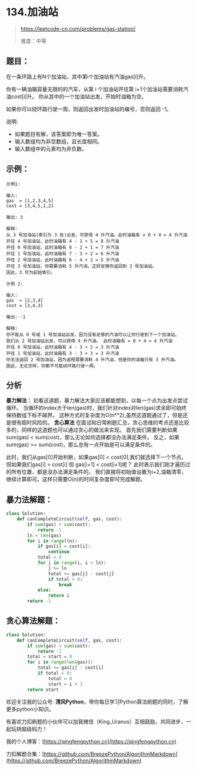 # 134.加油站
> https://leetcode-cn.com/problems/gas-station/
> 
> 难度：中等

## 题目：
在一条环路上有N个加油站，其中第i个加油站有汽油gas[i]升。

你有一辆油箱容量无限的的汽车，从第 i 个加油站开往第 i+1个加油站需要消耗汽油cost[i]升。
你从其中的一个加油站出发，开始时油箱为空。

如果你可以绕环路行驶一周，则返回出发时加油站的编号，否则返回 -1。

说明:
- 如果题目有解，该答案即为唯一答案。
- 输入数组均为非空数组，且长度相同。
- 输入数组中的元素均为非负数。

## 示例：

```
示例1:

输入: 
gas  = [1,2,3,4,5]
cost = [3,4,5,1,2]

输出: 3

解释:
从 3 号加油站(索引为 3 处)出发，可获得 4 升汽油。此时油箱有 = 0 + 4 = 4 升汽油
开往 4 号加油站，此时油箱有 4 - 1 + 5 = 8 升汽油
开往 0 号加油站，此时油箱有 8 - 2 + 1 = 7 升汽油
开往 1 号加油站，此时油箱有 7 - 3 + 2 = 6 升汽油
开往 2 号加油站，此时油箱有 6 - 4 + 3 = 5 升汽油
开往 3 号加油站，你需要消耗 5 升汽油，正好足够你返回到 3 号加油站。
因此，3 可为起始索引。

示例 2:

输入: 
gas  = [2,3,4]
cost = [3,4,3]

输出: -1

解释:
你不能从 0 号或 1 号加油站出发，因为没有足够的汽油可以让你行驶到下一个加油站。
我们从 2 号加油站出发，可以获得 4 升汽油。 此时油箱有 = 0 + 4 = 4 升汽油
开往 0 号加油站，此时油箱有 4 - 3 + 2 = 3 升汽油
开往 1 号加油站，此时油箱有 3 - 3 + 3 = 3 升汽油
你无法返回 2 号加油站，因为返程需要消耗 4 升汽油，但是你的油箱只有 3 升汽油。
因此，无论怎样，你都不可能绕环路行驶一周。
```

## 分析
**暴力解法：**
初看这道题，暴力解法大家应该都能想到，以每一个点为出发点尝试循环。
当循环的index大于len(gas)时，我们针对index对len(gas)求余即可始终保持数组下标不越界。
这种方式的复杂度为O(n**2),虽然这道题通过了，但是还是很有超时风险的。
**贪心算法**
在面试和日常刷题汇总，贪心思维的考点还是比较多的，同样的这道题也可以通过贪心的做法来实现。
首先我们需要判断如果sum(gas) < sum(cost)，那么无论如何选择都没办法满足条件。
反之，如果sum(gas) >= sum(cost)，那么总有一点开始是可以满足条件的。

此时，我们从gas[0]开始判断，如果gas[0] < cost[0],我们就选择下一个节点。
但如果我们gas[i] > cost[i] 但 gas[i+1] < cost[i+1]呢？
此时表示我们刚才遍历过的所有位置，都是没办法满足条件的。
我们直接将初始值设置为i+2,油箱清零，继续计算即可。这样只需要O(n)的时间复杂度即可完成解题。

## 暴力法解题：

```python
class Solution:
    def canCompleteCircuit(self, gas, cost):
        if sum(gas) < sum(cost):
            return -1
        ln = len(gas)
        for i in range(ln):
            if gas[i] < cost[i]:
                continue
            total = 0
            for j in range(i, i + ln):
                j %= ln
                total += gas[j] - cost[j]
                if total < 0:
                    break
            else:
                return i
        return -1
```

## 贪心算法解题：
```python
class Solution:
    def canCompleteCircuit(self, gas, cost):
        if sum(gas) < sum(cost):
            return -1
        total = start = 0
        for i in range(len(gas)):
            total += gas[i] - cost[i]
            if total < 0:
                total = 0
                start = i + 1
        return start
```

欢迎关注我的公众号: **清风Python**，带你每日学习Python算法刷题的同时，了解更多python小知识。

有喜欢力扣刷题的小伙伴可以加我微信（King_Uranus）互相鼓励，共同进步，一起玩转超级码力！

我的个人博客：[https://qingfengpython.cn](https://qingfengpython.cn)

力扣解题合集：[https://github.com/BreezePython/AlgorithmMarkdown](https://github.com/BreezePython/AlgorithmMarkdown)